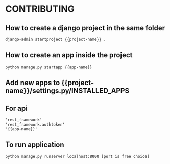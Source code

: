 # CONTRIBUTING

## How to create a django project in the same folder

```
django-admin startproject {{project-name}} .
```

## How to create an app inside the project

```
python manage.py startapp {{app-name}} 
```

## Add new apps to {{project-name}}/settings.py/INSTALLED_APPS
## For api

```
'rest_framework'
'rest_framework.authtoken'
'{{app-name}}'
```

## To run application

```
python manage.py runserver localhost:8000 [port is free choice]
```